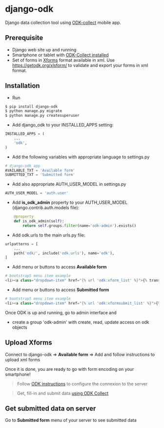 # django-odk
Django data collection tool using [ODK-collect](https://play.google.com/store/apps/details?id=org.odk.collect.android&hl=en_US&gl=US) mobile app.


## Prerequisite
- Django web site up and running
- Smartphone or tablet with [ODK-Collect installed](https://play.google.com/store/apps/details?id=org.odk.collect.android&hl=en_US&gl=US)
- Set of forms in [Xforms](https://xlsform.org/en/) format available in xml. Use https://getodk.org/xlsform/ to validate and export your forms in xml format.


## Installation
* Run

```bash
$ pip install django-odk
$ python manage.py migrate
$ python manage.py createsuperuser
```

* Add django_odk to your INSTALLED_APPS setting:

```py
INSTALLED_APPS = (
    ...
    'odk',
)
```

* Add the following variables with appropriate language to settings.py
```py
# django-odk app
AVAILABLE_TXT = 'Available form'
SUBMITTED_TXT = 'Submitted form'
```

* Add also appropriate AUTH_USER_MODEL in settings.py
```py
AUTH_USER_MODEL = 'auth.user'
```

* Add **is_odk_admin** property to your AUTH_USER_MODEL (django.contrib.auth.models file):
```py
    @property
    def is_odk_admin(self):
        return self.groups.filter(name='odk-admin').exists()
```

* Add odk.urls to the main urls.py file:
```py
urlpatterns = [
    ...
    path('odk/', include('odk.urls'), name='odk'),
]
```

* Add menu or buttons to access **Available form**
```py
# bootstrap5 menu item example
<li><a class="dropdown-item" href="{% url 'odk:xform_list' %}">{% trans "ODK available forms" %}</a></li>
```

* Add menu or buttons to access **Submitted form**
```py
# bootstrap5 menu item example
<li><a class="dropdown-item" href="{% url 'odk:xformsubmit_list' %}">{% trans "ODK submitted forms" %}</a></li>
```

Once ODK is up and running, go to admin interface and 
* create a group 'odk-admin' with create, read, update access on odk objects

## Upload Xforms
Connect to django-odk => **Available form** => Add and follow instructions to upload xml forms

Once it is done, you are ready to go with form encoding on your smartphone!

> Follow [ODK instructions](https://docs.getodk.org/collect-connect/#configure-server-manually) to configure the connexion to the server

> Get, fill-in and submit data [using ODK Collect](https://docs.getodk.org/collect-using/)

## Get submitted data on server
Go to **Submitted form** menu of your server to see submitted data



